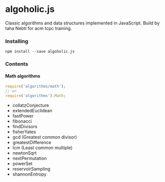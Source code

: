 # algoholic.js

Classic algorithms and data structures implemented in JavaScript. Build by taha Nebti for acm tcpc training.


### Installing
```
npm install --save algoholic.js
```

### Contents

#### Math algorithms

```javascript
require('algorithms/math');
// or
require('algorithms').Math;
```
* collatzConjecture
* extendedEuclidean
* fastPower
* fibonacci
* findDivisors
* fisherYates
* gcd (Greatest common divisor)
* greatestDifference
* lcm (Least common multiple)
* newtonSqrt
* nextPermutation
* powerSet
* reservoirSampling
* shannonEntropy 

